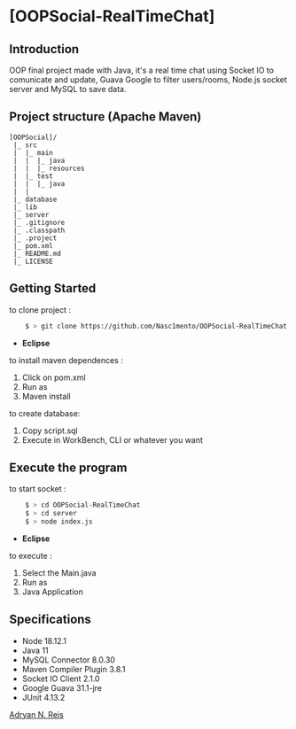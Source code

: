 # [OOPSocial-RealTimeChat]

## Introduction

OOP final project made with Java, it's a real time chat using Socket IO to comunicate and update, Guava Google to filter users/rooms, Node.js socket server and MySQL to save data.

## Project structure (Apache Maven)

    [OOPSocial]/
     |_ src
     |  |_ main 
     |  |  |_ java 
     |  |  |_ resources 
     |  |_ test 
     |  |  |_ java 
     |  |
     |_ database
     |_ lib
     |_ server
     |_ .gitignore
     |_ .classpath
     |_ .project
     |_ pom.xml
     |_ README.md
     |_ LICENSE

## Getting Started


to clone project :
```bash
    $ > git clone https://github.com/Nasc1mento/OOPSocial-RealTimeChat
```
- **Eclipse**

to install maven dependences :

1. Click on pom.xml
2. Run as
3. Maven install

to create database:
1. Copy script.sql
2. Execute in WorkBench, CLI or whatever you want

## Execute the program

to start socket :


```bash
    $ > cd OOPSocial-RealTimeChat
    $ > cd server
    $ > node index.js
```
- **Eclipse**

to execute :
1. Select the Main.java
2. Run as
3. Java Application


## Specifications

- Node 18.12.1
- Java 11
- MySQL Connector 8.0.30
- Maven Compiler Plugin 3.8.1
- Socket IO Client 2.1.0
- Google Guava 31.1-jre
- JUnit 4.13.2

[Adryan N. Reis](https://github.com/Nasc1mento)